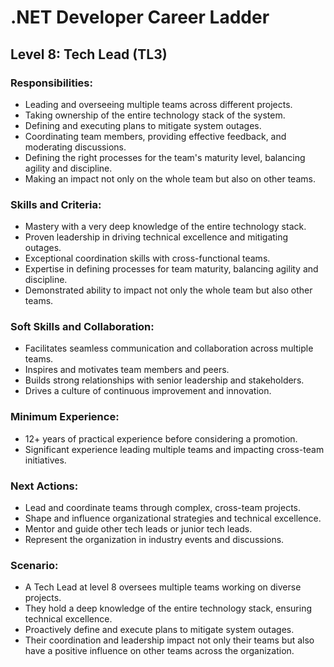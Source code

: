 # .NET Developer Career Ladder

## Level 8: Tech Lead (TL3)

### Responsibilities:
- Leading and overseeing multiple teams across different projects.
- Taking ownership of the entire technology stack of the system.
- Defining and executing plans to mitigate system outages.
- Coordinating team members, providing effective feedback, and moderating discussions.
- Defining the right processes for the team's maturity level, balancing agility and discipline.
- Making an impact not only on the whole team but also on other teams.

### Skills and Criteria:
- Mastery with a very deep knowledge of the entire technology stack.
- Proven leadership in driving technical excellence and mitigating outages.
- Exceptional coordination skills with cross-functional teams.
- Expertise in defining processes for team maturity, balancing agility and discipline.
- Demonstrated ability to impact not only the whole team but also other teams.

### Soft Skills and Collaboration:
- Facilitates seamless communication and collaboration across multiple teams.
- Inspires and motivates team members and peers.
- Builds strong relationships with senior leadership and stakeholders.
- Drives a culture of continuous improvement and innovation.

### Minimum Experience:
- 12+ years of practical experience before considering a promotion.
- Significant experience leading multiple teams and impacting cross-team initiatives.

### Next Actions:
- Lead and coordinate teams through complex, cross-team projects.
- Shape and influence organizational strategies and technical excellence.
- Mentor and guide other tech leads or junior tech leads.
- Represent the organization in industry events and discussions.

### Scenario:
- A Tech Lead at level 8 oversees multiple teams working on diverse projects.
- They hold a deep knowledge of the entire technology stack, ensuring technical excellence.
- Proactively define and execute plans to mitigate system outages.
- Their coordination and leadership impact not only their teams but also have a positive influence on other teams across the organization.
